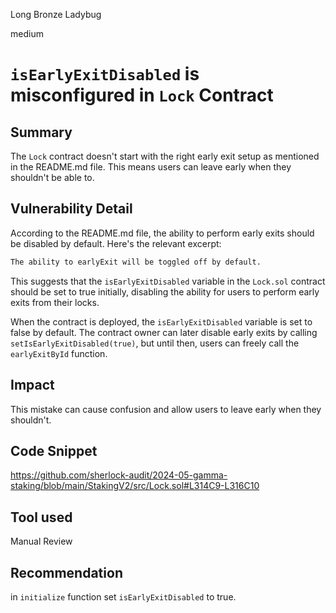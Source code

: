 Long Bronze Ladybug

medium

# `isEarlyExitDisabled` is misconfigured in `Lock` Contract

## Summary
The  `Lock` contract doesn't start with the right early exit setup as mentioned in the README.md file. This means users can leave early when they shouldn't be able to.

## Vulnerability Detail
According to the README.md file, the ability to perform early exits should be disabled by default. Here's the relevant excerpt:
```markdown
The ability to earlyExit will be toggled off by default.
```
This suggests that the `isEarlyExitDisabled` variable in the `Lock.sol` contract should be set to true initially, disabling the ability for users to perform early exits from their locks.

When the contract is deployed, the `isEarlyExitDisabled` variable is set to false by default. The contract owner can later disable early exits by calling `setIsEarlyExitDisabled(true)`, but until then, users can freely call the `earlyExitById` function.

## Impact
This mistake can cause confusion and allow users to leave early when they shouldn't.

## Code Snippet
https://github.com/sherlock-audit/2024-05-gamma-staking/blob/main/StakingV2/src/Lock.sol#L314C9-L316C10

## Tool used

Manual Review

## Recommendation
in `initialize` function set `isEarlyExitDisabled` to true.